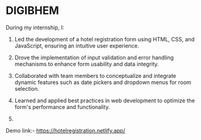 # DIGIBHEM

During my internship, I:

1. Led the development of a hotel registration form using HTML, CSS, and JavaScript, ensuring an intuitive user experience.
2. Drove the implementation of input validation and error handling mechanisms to enhance form usability and data integrity.
3. Collaborated with team members to conceptualize and integrate dynamic features such as date pickers and dropdown menus for room selection.
4. Learned and applied best practices in web development to optimize the form's performance and functionality.

5. 
Demo link:- https://hotelregistration.netlify.app/
